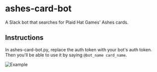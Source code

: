 # ashes-card-bot
A Slack bot that searches for Plaid Hat Games' Ashes cards.

## Instructions
In ashes-card-bot.py, replace the auth token with your bot's auth token. Then you'll be able to use it by saying `@bot_name card_name`.

![Example](https://i.imgur.com/9fxapTP.png)
